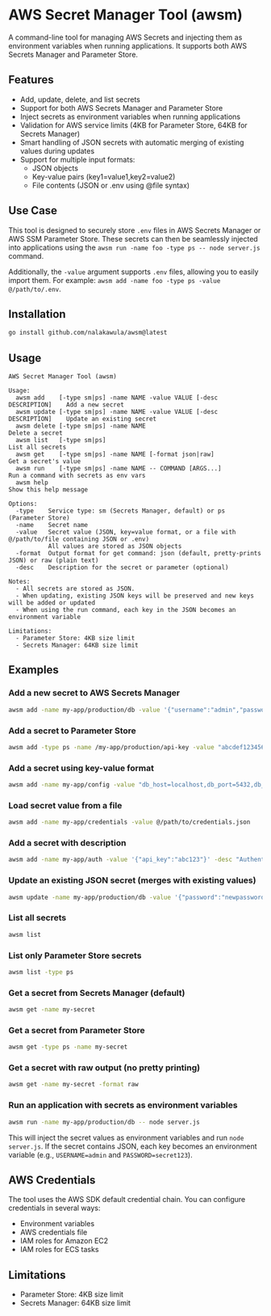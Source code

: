 # AWS Secret Manager Tool (awsm)

A command-line tool for managing AWS Secrets and injecting them as environment variables when running applications. It supports both AWS Secrets Manager and Parameter Store.

## Features

- Add, update, delete, and list secrets
- Support for both AWS Secrets Manager and Parameter Store
- Inject secrets as environment variables when running applications
- Validation for AWS service limits (4KB for Parameter Store, 64KB for Secrets Manager)
- Smart handling of JSON secrets with automatic merging of existing values during updates
- Support for multiple input formats:
  - JSON objects
  - Key-value pairs (key1=value1,key2=value2)
  - File contents (JSON or .env using @file syntax)

## Use Case

This tool is designed to securely store `.env` files in AWS Secrets Manager or AWS SSM Parameter Store. These secrets can then be seamlessly injected into applications using the `awsm run -name foo -type ps -- node server.js` command.

Additionally, the `-value` argument supports `.env` files, allowing you to easily import them. For example: `awsm add -name foo -type ps -value @/path/to/.env`.

## Installation

```bash
go install github.com/nalakawula/awsm@latest
```

## Usage

```
AWS Secret Manager Tool (awsm)

Usage:
  awsm add    [-type sm|ps] -name NAME -value VALUE [-desc DESCRIPTION]    Add a new secret
  awsm update [-type sm|ps] -name NAME -value VALUE [-desc DESCRIPTION]    Update an existing secret
  awsm delete [-type sm|ps] -name NAME                                     Delete a secret
  awsm list   [-type sm|ps]                                                List all secrets
  awsm get    [-type sm|ps] -name NAME [-format json|raw]                  Get a secret's value
  awsm run    [-type sm|ps] -name NAME -- COMMAND [ARGS...]                Run a command with secrets as env vars
  awsm help                                                                Show this help message

Options:
  -type    Service type: sm (Secrets Manager, default) or ps (Parameter Store)
  -name    Secret name
  -value   Secret value (JSON, key=value format, or a file with @/path/to/file containing JSON or .env)
           All values are stored as JSON objects
  -format  Output format for get command: json (default, pretty-prints JSON) or raw (plain text)
  -desc    Description for the secret or parameter (optional)

Notes:
  - All secrets are stored as JSON.
  - When updating, existing JSON keys will be preserved and new keys will be added or updated
  - When using the run command, each key in the JSON becomes an environment variable

Limitations:
  - Parameter Store: 4KB size limit
  - Secrets Manager: 64KB size limit
```

## Examples

### Add a new secret to AWS Secrets Manager

```bash
awsm add -name my-app/production/db -value '{"username":"admin","password":"secret123"}'
```

### Add a secret to Parameter Store

```bash
awsm add -type ps -name /my-app/production/api-key -value "abcdef123456"
```

### Add a secret using key-value format

```bash
awsm add -name my-app/config -value "db_host=localhost,db_port=5432,db_name=myapp"
```

### Load secret value from a file

```bash
awsm add -name my-app/credentials -value @/path/to/credentials.json
```

### Add a secret with description

```bash
awsm add -name my-app/auth -value '{"api_key":"abc123"}' -desc "Authentication credentials"
```

### Update an existing JSON secret (merges with existing values)

```bash
awsm update -name my-app/production/db -value '{"password":"newpassword123"}'
```

### List all secrets

```bash
awsm list
```

### List only Parameter Store secrets

```bash
awsm list -type ps
```

### Get a secret from Secrets Manager (default)
```bash
awsm get -name my-secret
```

### Get a secret from Parameter Store
```bash
awsm get -type ps -name my-secret
```

### Get a secret with raw output (no pretty printing)
```bash
awsm get -name my-secret -format raw
```

### Run an application with secrets as environment variables

```bash
awsm run -name my-app/production/db -- node server.js
```

This will inject the secret values as environment variables and run `node server.js`. If the secret contains JSON, each key becomes an environment variable (e.g., `USERNAME=admin` and `PASSWORD=secret123`).

## AWS Credentials

The tool uses the AWS SDK default credential chain. You can configure credentials in several ways:

- Environment variables
- AWS credentials file
- IAM roles for Amazon EC2
- IAM roles for ECS tasks

## Limitations

- Parameter Store: 4KB size limit
- Secrets Manager: 64KB size limit
